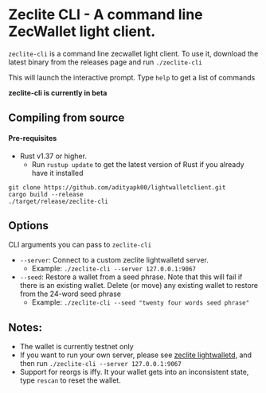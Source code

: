 # Zeclite CLI - A command line ZecWallet light client. 

`zeclite-cli` is a command line zecwallet light client. To use it, download the latest binary from the releases page and run `./zeclite-cli`

This will launch the interactive prompt. Type `help` to get a list of commands

**zeclite-cli is currently in beta**


## Compiling from source

#### Pre-requisites
* Rust v1.37 or higher.
    * Run `rustup update` to get the latest version of Rust if you already have it installed

```
git clone https://github.com/adityapk00/lightwalletclient.git
cargo build --release
./target/release/zeclite-cli
```

## Options
CLI arguments you can pass to `zeclite-cli`

* `--server`: Connect to a custom zeclite lightwalletd server. 
    * Example: `./zeclite-cli --server 127.0.0.1:9067`
* `--seed`: Restore a wallet from a seed phrase. Note that this will fail if there is an existing wallet. Delete (or move) any existing wallet to restore from the 24-word seed phrase
    * Example: `./zeclite-cli --seed "twenty four words seed phrase"`

## Notes:
* The wallet is currently testnet only
* If you want to run your own server, please see [zeclite lightwalletd](https://github.com/adityapk00/lightwalletd), and then run `./zeclite-cli --server 127.0.0.1:9067`
* Support for reorgs is iffy. It your wallet gets into an inconsistent state, type `rescan` to reset the wallet. 
